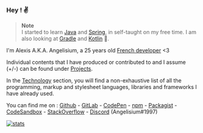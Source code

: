 ### Hey ! ✌️

> **Note**   
> I started to learn [Java][java] and [Spring][springboot], in self-taught on my
> free time. I am also looking at [Gradle][gradle] and [Kotlin][kotlin] 👀.

I'm   Alexis  A.K.A.  Angelisium,  a   25  years   old [French developer][P1] <3

Individual contents  that I have  produced or contributed  to and I assume (+/-)
can be found under [Projects][P4].

In the [Technology][P5] section, you will  find a non-exhaustive list of all the
programming, markup  and stylesheet  languages, libraries  and frameworks I have
already used.

You can find me on : [Github][S1]  -  [GitLab][S2] - [CodePen][S3] - [npm][S4] -
[Packagist][S5]  -  [CodeSandbox][S6]  -   [StackOverflow][S7]  -  [Discord][S8]
(Angelisium#1997)

[![stats][GitHubReadmeStats]][S1]

<!-----------------------------------------------------------------------------
 ! Page links                                                                 -
 !----------------------------------------------------------------------------->
[P1]: /page/developer.md
[P2]: /page/ethical-hacker.md
[P3]: /page/reverse-engineer.md
[P4]: /page/projects.md
[P5]: /page/technology.md

<!-----------------------------------------------------------------------------
 ! Social media links                                                         -
 !----------------------------------------------------------------------------->
[S1]: https://github.com/Angelisium
[S2]: https://gitlab.com/Angelisium
[S3]: https://codepen.io/angelisium
[S4]: https://www.npmjs.com/~angelisium
[S5]: https://packagist.org/users/Angelisium/
[S6]: https://codesandbox.io/u/Angelisium
[S7]: https://stackoverflow.com/users/14490630/angelisium
[S8]: https://discord.gg/W9FTvaPD8b

<!-----------------------------------------------------------------------------
 ! Other links :                                                              -
 !----------------------------------------------------------------------------->
[java]: https://dev.java/
[springboot]: https://spring.io/
[gradle]: https://gradle.org/
[kotlin]: https://kotlinlang.org/

[GitHubReadmeStats]: https://github-readme-stats.vercel.app/api?username=Angelisium&&hide_title=true&include_all_commits=true&count_private=true&show_icons=true&theme=transparent
